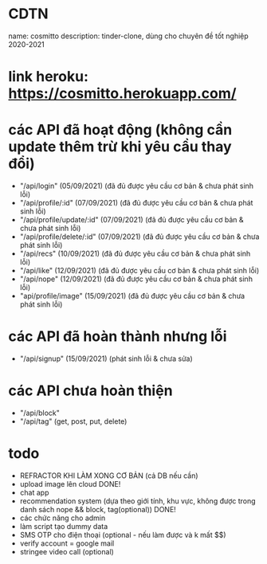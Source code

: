 # CDTN
name: cosmitto
description: tinder-clone, dùng cho chuyên đề tốt nghiệp 2020-2021

# link heroku: https://cosmitto.herokuapp.com/

# các API đã hoạt động (không cần update thêm trừ khi yêu cầu thay đổi)
- "/api/login"                  (05/09/2021)                (đã đủ được yêu cầu cơ bản & chưa phát sinh lỗi)
- "/api/profile/:id"            (07/09/2021)                (đã đủ được yêu cầu cơ bản & chưa phát sinh lỗi)
- "/api/profile/update/:id"     (07/09/2021)                (đã đủ được yêu cầu cơ bản & chưa phát sinh lỗi)
- "/api/profile/delete/:id"     (07/09/2021)                (đã đủ được yêu cầu cơ bản & chưa phát sinh lỗi)
- "/api/recs"                   (10/09/2021)                (đã đủ được yêu cầu cơ bản & chưa phát sinh lỗi)
- "/api/like"                   (12/09/2021)                (đã đủ được yêu cầu cơ bản & chưa phát sinh lỗi)
- "/api/nope"                   (12/09/2021)                (đã đủ được yêu cầu cơ bản & chưa phát sinh lỗi)
- "api/profile/image"           (15/09/2021)                (đã đủ được yêu cầu cơ bản & chưa phát sinh lỗi)

# các API đã hoàn thành nhưng lỗi
- "/api/signup"                 (15/09/2021)                (phát sinh lỗi & chưa sửa)

# các API chưa hoàn thiện 
- "/api/block"
- "/api/tag" (get, post, put, delete)

# todo
- REFRACTOR KHI LÀM XONG CƠ BẢN (cả DB nếu cần)
- upload image lên cloud                                                                                        DONE!
- chat app
- recommendation system (dựa theo giới tính, khu vực, không được trong danh sách nope && block, tag(optional))  DONE!
- các chức năng cho admin
- làm script tạo dummy data
- SMS OTP cho điện thoại (optional - nếu làm được và k mất $$)
- verify account = google mail
- stringee video call (optional)
